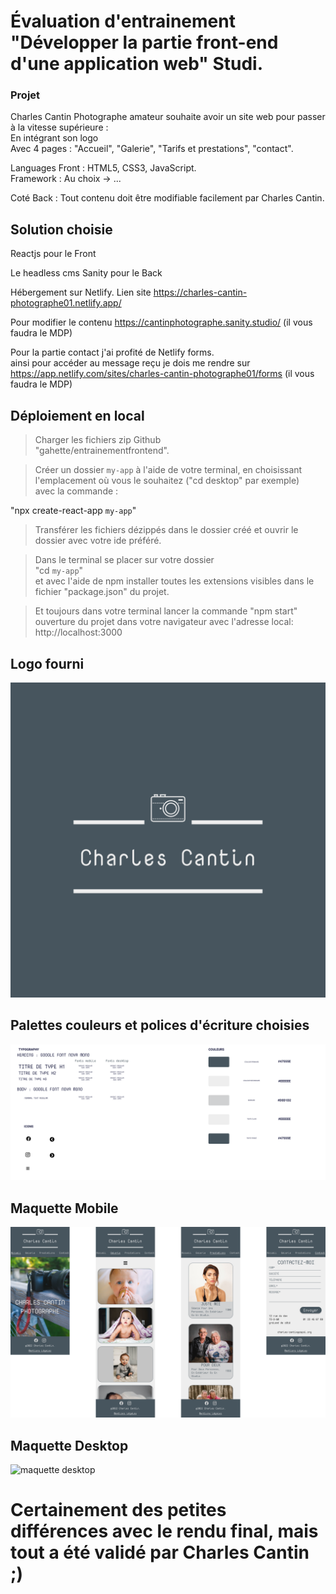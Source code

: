 # Évaluation d'entrainement "Développer la partie front-end d'une application web" Studi.

### Projet 

Charles Cantin Photographe amateur souhaite avoir un site web pour passer à la vitesse supérieure :\
En intégrant son logo\
Avec 4 pages : "Accueil", "Galerie", "Tarifs et prestations", "contact".



Languages Front : HTML5, CSS3, JavaScript.\
Framework : Au choix -> ...

Coté Back : Tout contenu doit être modifiable facilement par Charles Cantin.


## Solution choisie

Reactjs pour le Front

Le headless cms Sanity pour le Back

Hébergement sur Netlify. Lien site https://charles-cantin-photographe01.netlify.app/

Pour modifier le contenu https://cantinphotographe.sanity.studio/ (il vous faudra le MDP)

Pour la partie contact j'ai profité de Netlify forms.\
ainsi pour accéder au message reçu je dois me rendre sur https://app.netlify.com/sites/charles-cantin-photographe01/forms (il vous faudra le MDP)




## Déploiement en local

>Charger les fichiers zip Github\
"gahette/entrainementfrontend".

>Créer un dossier `my-app` à l'aide de votre terminal, en choisissant l'emplacement où vous le souhaitez ("cd desktop" par exemple)\
avec la commande :

"npx create-react-app `my-app`"

>Transférer les fichiers dézippés dans le dossier créé et ouvrir le dossier avec votre ide préféré.

>Dans le terminal se placer sur votre dossier\
"cd `my-app`"\
et avec l'aide de npm installer toutes les extensions visibles dans le fichier "package.json" du projet.

> Et toujours dans votre terminal lancer la commande "npm start"\
ouverture du projet dans votre navigateur avec l'adresse local: http://localhost:3000


## Logo fourni

![logo](public/imgs/logo.png)


## Palettes couleurs et polices d'écriture choisies

![assets maquette](public/imgs/Charles%20Cantin%20Assets.png)


## Maquette Mobile

![maquette mobile](public/imgs/Charles%20Cantin%20Mobile.png)


## Maquette Desktop

![maquette desktop](public/imgs/Charles%20Cantin%20Desktop.png)


# Certainement des petites différences avec le rendu final, mais tout a été validé par Charles Cantin ;)


